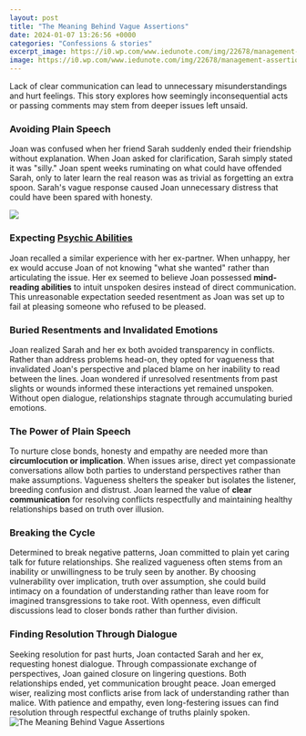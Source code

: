 ```yaml
---
layout: post
title: "The Meaning Behind Vague Assertions"
date: 2024-01-07 13:26:56 +0000
categories: "Confessions & stories"
excerpt_image: https://i0.wp.com/www.iedunote.com/img/22678/management-assertions.png?w=1280&amp;quality=100&amp;ssl=1
image: https://i0.wp.com/www.iedunote.com/img/22678/management-assertions.png?w=1280&amp;quality=100&amp;ssl=1
---
```


Lack of clear communication can lead to unnecessary misunderstandings and hurt feelings. This story explores how seemingly inconsequential acts or passing comments may stem from deeper issues left unsaid.
### Avoiding Plain Speech
Joan was confused when her friend Sarah suddenly ended their friendship without explanation. When Joan asked for clarification, Sarah simply stated it was "silly." Joan spent weeks ruminating on what could have offended Sarah, only to later learn the real reason was as trivial as forgetting an extra spoon. Sarah's vague response caused Joan unnecessary distress that could have been spared with honesty. 

![](https://farhatlectures.com/wp-content/uploads/2022/12/The-8-Audit-Assertions.png)
### Expecting [Psychic Abilities](https://store.fi.io.vn/collection/abella) 
Joan recalled a similar experience with her ex-partner. When unhappy, her ex would accuse Joan of not knowing "what she wanted" rather than articulating the issue. Her ex seemed to believe Joan possessed **mind-reading abilities** to intuit unspoken desires instead of direct communication. This unreasonable expectation seeded resentment as Joan was set up to fail at pleasing someone who refused to be pleased.
### Buried Resentments and Invalidated Emotions
Joan realized Sarah and her ex both avoided transparency in conflicts. Rather than address problems head-on, they opted for vagueness that invalidated Joan's perspective and placed blame on her inability to read between the lines. Joan wondered if unresolved resentments from past slights or wounds informed these interactions yet remained unspoken. Without open dialogue, relationships stagnate through accumulating buried emotions.  
### The Power of Plain Speech
To nurture close bonds, honesty and empathy are needed more than **circumlocution or implication**. When issues arise, direct yet compassionate conversations allow both parties to understand perspectives rather than make assumptions. Vagueness shelters the speaker but isolates the listener, breeding confusion and distrust. Joan learned the value of **clear communication** for resolving conflicts respectfully and maintaining healthy relationships based on truth over illusion.
### Breaking the Cycle 
Determined to break negative patterns, Joan committed to plain yet caring talk for future relationships. She realized vagueness often stems from an inability or unwillingness to be truly seen by another. By choosing vulnerability over implication, truth over assumption, she could build intimacy on a foundation of understanding rather than leave room for imagined transgressions to take root. With openness, even difficult discussions lead to closer bonds rather than further division.
### Finding Resolution Through Dialogue
Seeking resolution for past hurts, Joan contacted Sarah and her ex, requesting honest dialogue. Through compassionate exchange of perspectives, Joan gained closure on lingering questions. Both relationships ended, yet communication brought peace. Joan emerged wiser, realizing most conflicts arise from lack of understanding rather than malice. With patience and empathy, even long-festering issues can find resolution through respectful exchange of truths plainly spoken.
![The Meaning Behind Vague Assertions](https://i0.wp.com/www.iedunote.com/img/22678/management-assertions.png?w=1280&amp;quality=100&amp;ssl=1)